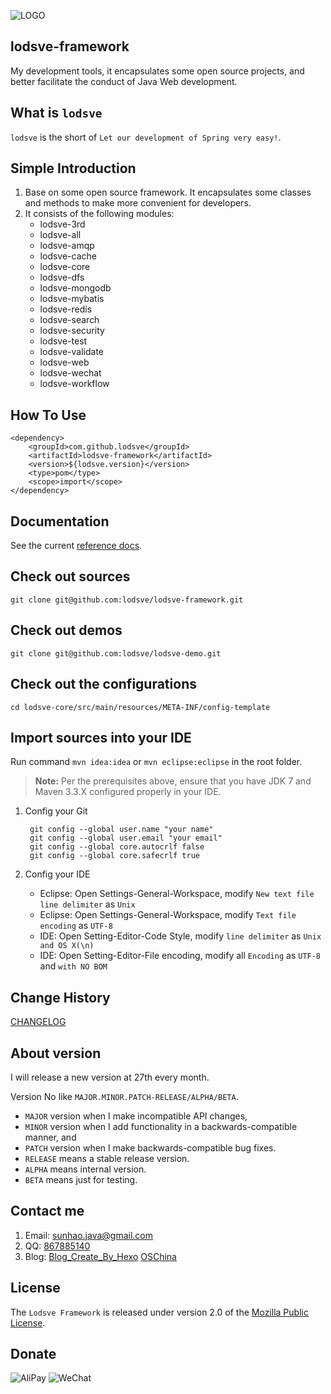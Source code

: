 ![LOGO](http://lodsve.github.io/lodsve-framework/imgs/logo.png "lodsve-framework")

## lodsve-framework
My development tools, it encapsulates some open source projects, and better facilitate the conduct of Java Web development.

## What is `lodsve`
`lodsve` is the short of `Let our development of Spring very easy!`.

## Simple Introduction
1. Base on some open source framework. It encapsulates some classes and methods to make more convenient for developers.
2. It consists of the following modules:
    - lodsve-3rd
    - lodsve-all
    - lodsve-amqp
    - lodsve-cache
    - lodsve-core
    - lodsve-dfs
    - lodsve-mongodb
    - lodsve-mybatis
    - lodsve-redis
    - lodsve-search
    - lodsve-security
    - lodsve-test
    - lodsve-validate
    - lodsve-web
    - lodsve-wechat
    - lodsve-workflow

## How To Use

    <dependency>
        <groupId>com.github.lodsve</groupId>
        <artifactId>lodsve-framework</artifactId>
        <version>${lodsve.version}</version>
        <type>pom</type>
        <scope>import</scope>
    </dependency>
    
## Documentation
See the current [reference docs][].

## Check out sources
`git clone git@github.com:lodsve/lodsve-framework.git`

## Check out demos
`git clone git@github.com:lodsve/lodsve-demo.git`

## Check out the configurations
`cd lodsve-core/src/main/resources/META-INF/config-template`

## Import sources into your IDE
Run command `mvn idea:idea` or `mvn eclipse:eclipse` in the root folder.
> **Note:** Per the prerequisites above, ensure that you have JDK 7 and Maven 3.3.X configured properly in your IDE.

1. Config your Git 
    
        git config --global user.name "your name"
        git config --global user.email "your email"
        git config --global core.autocrlf false
        git config --global core.safecrlf true
2. Config your IDE
    - Eclipse: Open Settings-General-Workspace, modify `New text file line delimiter` as `Unix`
    - Eclipse: Open Settings-General-Workspace, modify `Text file encoding` as `UTF-8`
    - IDE: Open Setting-Editor-Code Style, modify `line delimiter` as `Unix and OS X(\n)`
    - IDE: Open Setting-Editor-File encoding, modify all `Encoding` as `UTF-8` and `with NO BOM`

## Change History
[CHANGELOG][]

## About version
I will release a new version at 27th every month.

Version No like `MAJOR.MINOR.PATCH-RELEASE/ALPHA/BETA`.

- `MAJOR` version when I make incompatible API changes,
- `MINOR` version when I add functionality in a backwards-compatible manner, and
- `PATCH` version when I make backwards-compatible bug fixes.
- `RELEASE` means a stable release version.
- `ALPHA` means internal version.
- `BETA` means just for testing.


## Contact me
1. Email: sunhao.java@gmail.com
2. QQ: [867885140][]
3. Blog: [Blog_Create_By_Hexo][] [OSChina][]

## License
The `Lodsve Framework` is released under version 2.0 of the [Mozilla Public License][].

## Donate
![AliPay](http://lodsve.github.io/lodsve-framework/imgs/alipay.png "支付宝")
![WeChat](http://lodsve.github.io/lodsve-framework/imgs/wechat.jpg "微信")

[Mozilla Public License]: http://opensource.org/licenses/MPL-2.0
[CHANGELOG]: https://github.com/lodsve/lodsve-framework/blob/master/CHANGELOG.md
[Blog_Create_By_Hexo]: http://www.lodsve.com
[OSChina]: http://my.oschina.net/sunhaojava/blog
[867885140]: http://wpa.qq.com/msgrd?v=3&uin=867885140&site=qq&menu=yes
[reference docs]: http://lodsve.github.io/lodsve-framework/